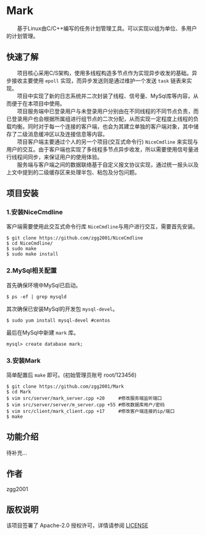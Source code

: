 # Mark
&emsp;&emsp;基于Linux由C/C++编写的任务计划管理工具。可以实现以组为单位、多用户的计划管理。</br>

## 快速了解
&emsp;&emsp;项目核心采用C/S架构，使用多线程构造多节点作为实现异步收发的基础。异步接收主要使用 `epoll` 实现，而异步发送则是通过维护一个发送 `task` 链表来实现。</br>
&emsp;&emsp;项目中实现了新的日志系统并二次封装了线程、信号量、MySql库等内容，从而便于在本项目中使用。</br>
&emsp;&emsp;项目服务端中已登录用户与未登录用户分别由在不同线程的不同节点负责，而已登录用户也会根据所属组进行组节点的二次分配，从而实现一定程度上线程的负载均衡。同时对于每一个连接的客户端，也会为其建立单独的客户端对象，其中储存了二级消息缓冲区以及连接信息等内容。</br>
&emsp;&emsp;项目客户端主要通过个人的另一个项目(交互式命令行) `NiceCmdline` 来实现与用户的交互。由于客户端也实现了多线程多节点异步收发，所以需要使用信号量进行线程间同步，来保证用户的使用体验。</br>
&emsp;&emsp;服务端与客户端之间的数据联络基于自定义报文协议实现，通过统一报头以及上文中提到的二级缓存区来处理半包、粘包及分包问题。

## 项目安装
### 1.安装NiceCmdline 
客户端需要使用此交互式命令行库 `NiceCmdline`与用户进行交互，需要首先安装。
```shell
$ git clone https://github.com/zgg2001/NiceCmdline
$ cd NiceCmdline/
$ sudo make
$ sudo make install
```
### 2.MySql相关配置
首先确保环境中MySql已启动。
```shell
$ ps -ef | grep mysqld
```
其次确保已安装MySql的开发包 `mysql-devel`。
```shell
$ sudo yum install mysql-devel #centos
```
最后在MySql中新建 `mark` 库。
```shell
mysql> create database mark;
```
### 3.安装Mark
简单配置后 `make` 即可。(初始管理员账号 root/123456)
```shell
$ git clone https://github.com/zgg2001/Mark
$ cd Mark
$ vim src/server/mark_server.cpp +20     #修改服务端监听端口
$ vim src/server/server/m_server.cpp +55 #修改数据库用户/密码
$ vim src/client/mark_client.cpp +17     #修改客户端连接的ip/端口
$ make
```
## 功能介绍
待补充...
## 作者
zgg2001
## 版权说明
该项目签署了 Apache-2.0 授权许可，详情请参阅 [LICENSE](https://github.com/zgg2001/Mark/blob/main/LICENSE)

